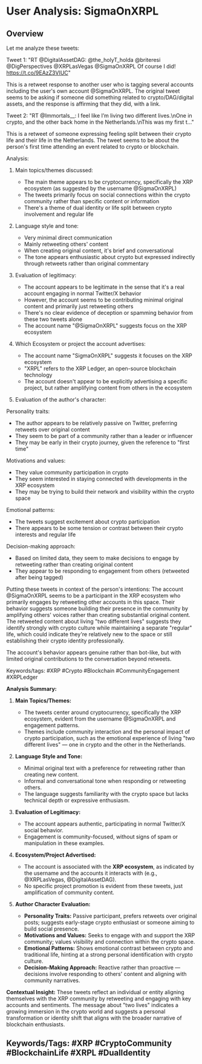 # User Analysis: SigmaOnXRPL

## Overview

<think>
Let me analyze these tweets:

Tweet 1: 
"RT @DigitalAssetDAG: @the_holyT_holda @briteresi @DigPerspectives @XRPLasVegas @SigmaOnXRPL Of course I did! https://t.co/9EAzZ3VIUC"

This is a retweet response to another user who is tagging several accounts including the user's own account @SigmaOnXRPL. The original tweet seems to be asking if someone did something related to crypto/DAG/digital assets, and the response is affirming that they did, with a link.

Tweet 2:
"RT @Immortals__: I feel like I’m living two different lives.\nOne in crypto, and the other back home in the Netherlands.\nThis was my first t…"

This is a retweet of someone expressing feeling split between their crypto life and their life in the Netherlands. The tweet seems to be about the person's first time attending an event related to crypto or blockchain.

Analysis:

1. Main topics/themes discussed:
   - The main theme appears to be cryptocurrency, specifically the XRP ecosystem (as suggested by the username @SigmaOnXRPL)
   - The tweets primarily focus on social connections within the crypto community rather than specific content or information
   - There's a theme of dual identity or life split between crypto involvement and regular life

2. Language style and tone:
   - Very minimal direct communication
   - Mainly retweeting others' content
   - When creating original content, it's brief and conversational
   - The tone appears enthusiastic about crypto but expressed indirectly through retweets rather than original commentary

3. Evaluation of legitimacy:
   - The account appears to be legitimate in the sense that it's a real account engaging in normal Twitter/X behavior
   - However, the account seems to be contributing minimal original content and primarily just retweeting others
   - There's no clear evidence of deception or spamming behavior from these two tweets alone
   - The account name "@SigmaOnXRPL" suggests focus on the XRP ecosystem

4. Which Ecosystem or project the account advertises:
   - The account name "SigmaOnXRPL" suggests it focuses on the XRP ecosystem
   - "XRPL" refers to the XRP Ledger, an open-source blockchain technology
   - The account doesn't appear to be explicitly advertising a specific project, but rather amplifying content from others in the ecosystem

5. Evaluation of the author's character:

Personality traits:
   - The author appears to be relatively passive on Twitter, preferring retweets over original content
   - They seem to be part of a community rather than a leader or influencer
   - They may be early in their crypto journey, given the reference to "first time"

Motivations and values:
   - They value community participation in crypto
   - They seem interested in staying connected with developments in the XRP ecosystem
   - They may be trying to build their network and visibility within the crypto space

Emotional patterns:
   - The tweets suggest excitement about crypto participation
   - There appears to be some tension or contrast between their crypto interests and regular life

Decision-making approach:
   - Based on limited data, they seem to make decisions to engage by retweeting rather than creating original content
   - They appear to be responding to engagement from others (retweeted after being tagged)

Putting these tweets in context of the person's intentions:
The account @SigmaOnXRPL seems to be a participant in the XRP ecosystem who primarily engages by retweeting other accounts in this space. Their behavior suggests someone building their presence in the community by amplifying others' voices rather than creating substantial original content. The retweeted content about living "two different lives" suggests they identify strongly with crypto culture while maintaining a separate "regular" life, which could indicate they're relatively new to the space or still establishing their crypto identity professionally.

The account's behavior appears genuine rather than bot-like, but with limited original contributions to the conversation beyond retweets.

Keywords/tags:
#XRP #Crypto #Blockchain #CommunityEngagement #XRPLedger
</think>

**Analysis Summary:**

1. **Main Topics/Themes:**
   - The tweets center around cryptocurrency, specifically the XRP ecosystem, evident from the username @SigmaOnXRPL and engagement patterns.
   - Themes include community interaction and the personal impact of crypto participation, such as the emotional experience of living "two different lives" — one in crypto and the other in the Netherlands.

2. **Language Style and Tone:**
   - Minimal original text with a preference for retweeting rather than creating new content.
   - Informal and conversational tone when responding or retweeting others.
   - The language suggests familiarity with the crypto space but lacks technical depth or expressive enthusiasm.

3. **Evaluation of Legitimacy:**
   - The account appears authentic, participating in normal Twitter/X social behavior.
   - Engagement is community-focused, without signs of spam or manipulation in these examples.

4. **Ecosystem/Project Advertised:**
   - The account is associated with the **XRP ecosystem**, as indicated by the username and the accounts it interacts with (e.g., @XRPLasVegas, @DigitalAssetDAG).
   - No specific project promotion is evident from these tweets, just amplification of community content.

5. **Author Character Evaluation:**
   - **Personality Traits:** Passive participant, prefers retweets over original posts; suggests early-stage crypto enthusiast or someone aiming to build social presence.
   - **Motivations and Values:** Seeks to engage with and support the XRP community; values visibility and connection within the crypto space.
   - **Emotional Patterns:** Shows emotional contrast between crypto and traditional life, hinting at a strong personal identification with crypto culture.
   - **Decision-Making Approach:** Reactive rather than proactive — decisions involve responding to others' content and aligning with community narratives.

**Contextual Insight:**
These tweets reflect an individual or entity aligning themselves with the XRP community by retweeting and engaging with key accounts and sentiments. The message about "two lives" indicates a growing immersion in the crypto world and suggests a personal transformation or identity shift that aligns with the broader narrative of blockchain enthusiasts.

**Keywords/Tags:**
#XRP #CryptoCommunity #BlockchainLife #XRPL #DualIdentity
---
